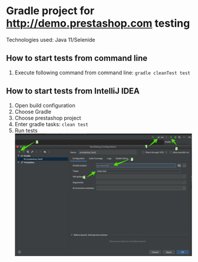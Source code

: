 # Gradle project for http://demo.prestashop.com testing
Technologies used: Java 11/Selenide

## How to start tests from command line
1. Execute following command from command line: `gradle cleanTest test`

## How to start tests from IntelliJ IDEA
1. Open build configuration
2. Choose Gradle
3. Choose prestashop project
4. Enter gradle tasks: `clean test`
5. Run tests
![Idea how to start tests steps](./readme_files/IdeaRunTests.png)
